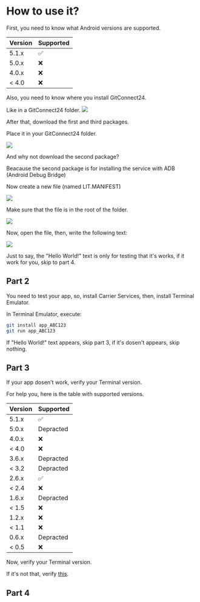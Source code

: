 # How to use it?

First, you need to know what Android versions are supported.

| Version | Supported          |
| ------- | ------------------ |
| 5.1.x   | :white_check_mark: |
| 5.0.x   | :x:                |
| 4.0.x   | :x: |
| < 4.0   | :x:                |

Also, you need to know where you install GitConnect24.


Like in a GitConnect24 folder.
![](https://firebasestorage.googleapis.com/v0/b/plus-6aaf1.appspot.com/o/20221211_112520.jpg?alt=media&token=4e74894d-0d2c-4c7a-bd85-c896a0aed9ca)

After that, download the first and third packages.

Place it in your GitConnect24 folder.

![](https://firebasestorage.googleapis.com/v0/b/plus-6aaf1.appspot.com/o/20221211_113449.jpg?alt=media&token=a1d30f24-8b10-4f4d-9e84-68dae56fbf4c)

And why not download the second package?

Beacause the second package is for installing the service with ADB (Android Debug Bridge)

Now create a new file (named LIT.MANIFEST)

![](https://firebasestorage.googleapis.com/v0/b/plus-6aaf1.appspot.com/o/20221211_114032.jpg?alt=media&token=b41fe988-de53-4591-9f05-2f5b599a66b0)

Make sure that the file is in the root of the folder.

![](https://firebasestorage.googleapis.com/v0/b/plus-6aaf1.appspot.com/o/20221211_115041.jpg?alt=media&token=b9f8cbc2-fe9e-4959-afdd-20bdd10cacd5)

Now, open the file, then, write the following text:

![](https://firebasestorage.googleapis.com/v0/b/plus-6aaf1.appspot.com/o/20221216_171837.jpg?alt=media&token=8836a4d9-827f-4fed-b681-8943d37d82af)

Just to say, the "Hello World!" text is only for testing that it's works, if it work for you, skip to part 4.

## Part 2

You need to test your app, so, install Carrier Services, then, install Terminal Emulator.

In Terminal Emulator, execute:

```bash
git install app_ABC123
git run app_ABC123
```
If "Hello World!" text appears, skip part 3, if it's dosen't appears, skip nothing.

## Part 3

If your app dosen't work, verify your Terminal version.

For help you, here is the table with supported versions.

| Version | Supported          |
| ------- | ------------------ |
| 5.1.x   | :white_check_mark: |
| 5.0.x   | Depracted                |
| 4.0.x   | :x: |
| < 4.0   | :x:                |
| 3.6.x   | Depracted                |
| < 3.2   | Depracted                |
| 2.6.x   | :white_check_mark: |
| < 2.4   | :x:                |
| 1.6.x   | Depracted                |
| < 1.5   | :x:                |
| 1.2.x   | :x:                |
| < 1.1   | :x:                |
| 0.6.x   | Depracted                |
| < 0.5   | :x:                |

Now, verify your Terminal version.

If it's not that, verify [this](https://github.com/AmixemHello/gitconnect24/wiki/What-versions-of-Git-are-supported%3F).

## Part 4
